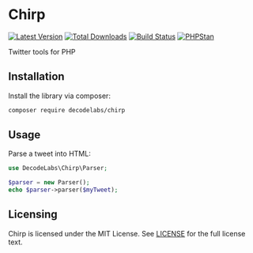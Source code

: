 # Chirp

[![Latest Version](https://img.shields.io/packagist/v/decodelabs/chirp.svg?style=flat-square)](https://packagist.org/packages/decodelabs/chirp)
[![Total Downloads](https://img.shields.io/packagist/dt/decodelabs/chirp.svg?style=flat-square)](https://packagist.org/packages/decodelabs/chirp)
[![Build Status](https://img.shields.io/travis/decodelabs/chirp/develop.svg?style=flat-square)](https://travis-ci.org/decodelabs/chirp)
[![PHPStan](https://img.shields.io/badge/PHPStan-enabled-44CC11.svg?longCache=true&style=flat-square)](https://github.com/phpstan/phpstan)

Twitter tools for PHP


## Installation

Install the library via composer:

```bash
composer require decodelabs/chirp
```

## Usage

Parse a tweet into HTML:

```php
use DecodeLabs\Chirp\Parser;

$parser = new Parser();
echo $parser->parser($myTweet);
```


## Licensing
Chirp is licensed under the MIT License. See [LICENSE](./LICENSE) for the full license text.
